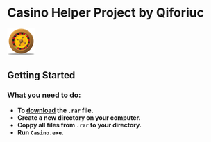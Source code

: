# Casino Helper Project by Qiforiuc
![casino_Logo.png](assets%2Fcasino_Logo.png)

## Getting Started
### What you need to do:
- **To <a href="https://drive.google.com/file/d/11DhBhAdRzsKWJ3J-aGXfF7S72cR1KtPZ/view?usp=sharing">download</a> the `.rar` file.**
- **Create a new directory on your computer.**
- **Coppy all files from `.rar` to your directory.**
- **Run `Casino.exe`.**